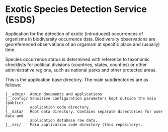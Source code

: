 # Exotic Species Detection Service (ESDS)

Application for the detection of exotic (introduced) occurrences of organisms in biodiversity occurrence data. Biodiversity observations are georeferenced observations of an organism at specific place and (usually) time. 

Species occurrence status is determined with reference to taxonomic checklists for political divisions (countries, states, counties) or other administrative regions, such as national parks and other protected areas.

This is the application base directory. The main subdirectories are as follows:

```
|__admin/  Admin documents and applications
|__config/ Sensitive configuration parameters kept outside the main (public)
|          application code directory.
|__data/   Root data directory. Contains separate directories for user data amd  
           application database raw data.
|__src/    Main application code directory (this repository). 